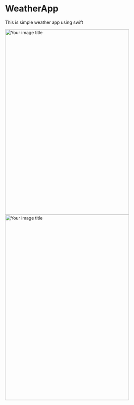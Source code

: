 # WeatherApp
This is simple weather app using swift

<img src="https://user-images.githubusercontent.com/75677276/124427254-c2e4d700-dd88-11eb-9c73-9634c3b0fedf.png" alt="Your image title" width="400" height="600" />
<img src="https://user-images.githubusercontent.com/75677276/124427489-12c39e00-dd89-11eb-9426-019c827b601c.png" alt="Your image title" width="400" height="600" />







